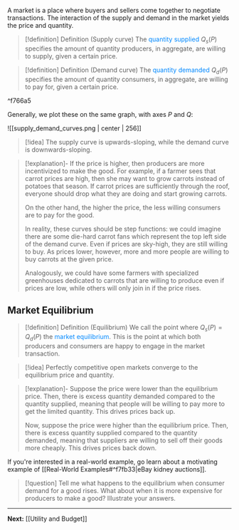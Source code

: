 A market is a place where buyers and sellers come together to negotiate transactions. The interaction of the supply and demand in the market yields the price and quantity.

> [!definition] Definition (Supply curve)
> The <span style="color:#0088ff">quantity supplied</span> $Q_{s}(P)$ specifies the amount of quantity producers, in aggregate, are willing to supply, given a certain price. 

> [!definition] Definition (Demand curve)
> The <span style="color:#0088ff">quantity demanded</span> $Q_{d}(P)$ specifies the amount of quantity consumers, in aggregate, are willing to pay for, given a certain price.

^f766a5

Generally, we plot these on the same graph, with axes $P$ and $Q$:

![[supply_demand_curves.png | center | 256]]

> [!idea]
> The supply curve is upwards-sloping, while the demand curve is downwards-sloping.

> [!explanation]-
> If the price is higher, then producers are more incentivized to make the good. For example, if a farmer sees that carrot prices are high, then she may want to grow carrots instead of potatoes that season. If carrot prices are sufficiently through the roof, everyone should drop what they are doing and start growing carrots.
> 
> On the other hand, the higher the price, the less willing consumers are to pay for the good. 
> 
> In reality, these curves should be step functions: we could imagine there are some die-hard carrot fans which represent the top left side of the demand curve. Even if prices are sky-high, they are still willing to buy. As prices lower, however, more and more people are willing to buy carrots at the given price.
> 
> Analogously, we could have some farmers with specialized greenhouses dedicated to carrots that are willing to produce even if prices are low, while others will only join in if the price rises.

## Market Equilibrium

> [!definition] Definition (Equilibrium)
> We call the point where $Q_{s}(P)=Q_{d}(P)$ the <span style="color:#0088ff">market equilibrium</span>. This is the point at which both producers and consumers are happy to engage in the market transaction.

> [!idea]
> Perfectly competitive open markets converge to the equilibrium price and quantity.

> [!explanation]-
> Suppose the price were lower than the equilibrium price. Then, there is excess quantity demanded compared to the quantity supplied, meaning that people will be willing to pay more to get the limited quantity. This drives prices back up.
> 
> Now, suppose the price were higher than the equilibrium price. Then, there is excess quantity supplied compared to the quantity demanded, meaning that suppliers are willing to sell off their goods more cheaply. This drives prices back down.


If you're interested in a real-world example, go learn about a motivating example of [[Real-World Examples#^f7fb33|eBay kidney auctions]].

> [!question]
> Tell me what happens to the equilibrium when consumer demand for a good rises. What about when it is more expensive for producers to make a good? Illustrate your answers.

---

**Next:** [[Utility and Budget]]
